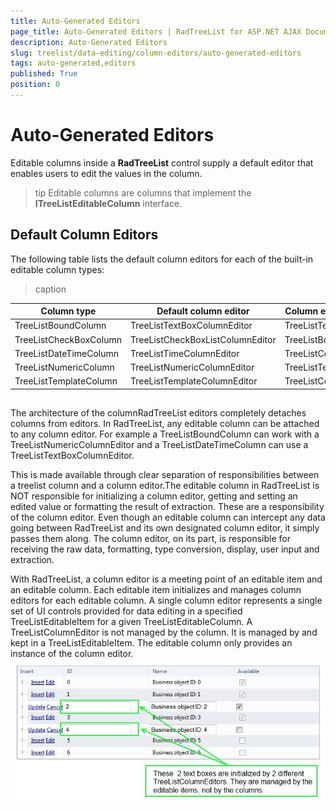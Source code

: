 ```yaml
---
title: Auto-Generated Editors
page_title: Auto-Generated Editors | RadTreeList for ASP.NET AJAX Documentation
description: Auto-Generated Editors
slug: treelist/data-editing/column-editors/auto-generated-editors
tags: auto-generated,editors
published: True
position: 0
---
```


# Auto-Generated Editors



Editable columns inside a **RadTreeList** control supply a default editor that enables users to edit the values in the column.

>tip Editable columns are columns that implement the **ITreeListEditableColumn** interface.
>


## Default Column Editors

The following table lists the default column editors for each of the built-in editable column types:


>caption  

| Column type | Default column editor | Column editor base class |
| ------ | ------ | ------ |
|TreeListBoundColumn|TreeListTextBoxColumnEditor|TreeListTextColumnEditor|
|TreeListCheckBoxColumn|TreeListCheckBoxListColumnEditor|TreeListBoolColumnEditor|
|TreeListDateTimeColumn|TreeListTimeColumnEditor|TreeListColumnEditor|
|TreeListNumericColumn|TreeListNumericColumnEditor|TreeListTextColumnEditor|
|TreeListTemplateColumn|TreeListTemplateColumnEditor|TreeListColumnEditorBase|



## 

The architecture of the columnRadTreeList editors completely detaches columns from editors. In RadTreeList, any editable column can be attached to any column editor. For example a TreeListBoundColumn can work with a TreeListNumericColumnEditor and a TreeListDateTimeColumn can use a TreeListTextBoxColumnEditor.

This is made available through clear separation of responsibilities between a treelist column and a column editor.The editable column in RadTreeList is NOT responsible for initializing a column editor, getting and setting an edited value or formatting the result of extraction. These are a responsibility of the column editor. Even though an editable column can intercept any data going between RadTreeList and its own designated column editor, it simply passes them along. The column editor, on its part, is responsible for receiving the raw data, formatting, type conversion, display, user input and extraction.

With RadTreeList, a column editor is a meeting point of an editable item and an editable column. Each editable item initializes and manages column editors for each editable column. A single column editor represents a single set of UI controls provided for data editing in a specified TreeListEditableItem for a given TreeListEditableColumn. A TreeListColumnEditor is not managed by the column. It is managed by and kept in a TreeListEditableItem. The editable column only provides an instance of the column editor.![TreeList EditForms](images/treelist_auto-generated_editforms.jpg)
